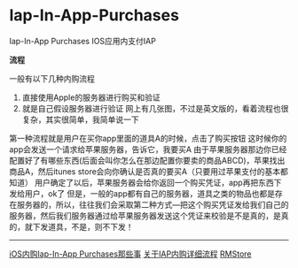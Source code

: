 # Iap-In-App-Purchases
Iap-In-App Purchases    IOS应用内支付IAP

****流程****

一般有以下几种内购流程 
1. 直接使用Apple的服务器进行购买和验证 
2. 就是自己假设服务器进行验证 
网上有几张图，不过是英文版的，看着流程也很复杂，其实很简单，我简单说一下

第一种流程就是用户在买你app里面的道具A的时候，点击了购买按钮
这时候你的app会发送一个请求给苹果服务器，告诉它，我要买A
由于苹果服务器那边你已经配置好了有哪些东西(后面会叫你怎么在那边配置你要卖的商品ABCD)，苹果找出商品A，然后itunes store会向你确认是否真的要买A（只要用过苹果支付的基本都知道）
用户确定了以后，苹果服务器会给你返回一个购买凭证，app再把东西下发给用户，ok了
但是，一般的app都有自己的服务器，道具之类的物品也都是存在服务器的，所以，往往我们会采取第二种方式—把这个购买凭证发给我们自己的服务器，然后我们服务器通过给苹果服务器发送这个凭证来校验是不是真的，是真的，就下发道具，不是，则不下发！

--------------------- 

[iOS内购Iap-In-App Purchases那些事](https://www.jianshu.com/p/d1905a3e5920)
[关于IAP内购详细流程](https://www.jianshu.com/p/d6c678900a34)
[RMStore](hah)
